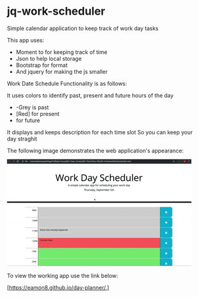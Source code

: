 # jq-work-scheduler
Simple calendar application to keep track of work day tasks

This app uses:
- Moment to for keeping track of time
- Json to help local storage
- Bootstrap for format
- And jquery for making the js smaller

Work Date Schedule Functionality is as follows:

It uses colors to identify past, present and future hours of the day
- -Grey is past 
- [Red] for present
- <!-- Green --> for future


It displays and keeps description for each time slot
So you can keep your day straghit

The following image demonstrates the web application's appearance:

![jq-work-day-scheduler.](./assets/images/workday-s.gif)

To view the working app use the link below:

[https://eamon8.github.io/day-planner/.]

